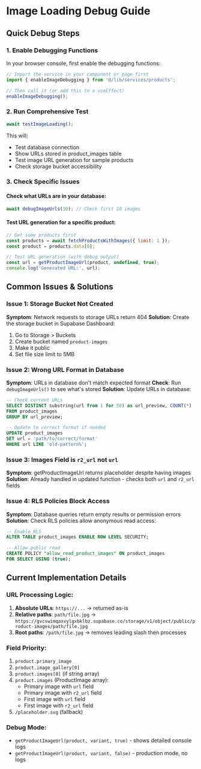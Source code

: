 # Image Loading Debug Guide

## Quick Debug Steps

### 1. Enable Debugging Functions
In your browser console, first enable the debugging functions:

```javascript
// Import the service in your component or page first
import { enableImageDebugging } from '@/lib/services/products';

// Then call it (or add this to a useEffect)
enableImageDebugging();
```

### 2. Run Comprehensive Test
```javascript
await testImageLoading();
```

This will:
- Test database connection
- Show URLs stored in product_images table
- Test image URL generation for sample products
- Check storage bucket accessibility

### 3. Check Specific Issues

#### Check what URLs are in your database:
```javascript
await debugImageUrls(10); // Check first 10 images
```

#### Test URL generation for a specific product:
```javascript
// Get some products first
const products = await fetchProductsWithImages({ limit: 1 });
const product = products.data[0];

// Test URL generation (with debug output)
const url = getProductImageUrl(product, undefined, true);
console.log('Generated URL:', url);
```

## Common Issues & Solutions

### Issue 1: Storage Bucket Not Created
**Symptom**: Network requests to storage URLs return 404
**Solution**: Create the storage bucket in Supabase Dashboard:
1. Go to Storage > Buckets
2. Create bucket named `product-images`
3. Make it public
4. Set file size limit to 5MB

### Issue 2: Wrong URL Format in Database
**Symptom**: URLs in database don't match expected format
**Check**: Run `debugImageUrls()` to see what's stored
**Solution**: Update URLs in database:

```sql
-- Check current URLs
SELECT DISTINCT substring(url from 1 for 50) as url_preview, COUNT(*) 
FROM product_images 
GROUP BY url_preview;

-- Update to correct format if needed
UPDATE product_images 
SET url = 'path/to/correct/format' 
WHERE url LIKE 'old-pattern%';
```

### Issue 3: Images Field is `r2_url` not `url`
**Symptom**: getProductImageUrl returns placeholder despite having images
**Solution**: Already handled in updated function - checks both `url` and `r2_url` fields

### Issue 4: RLS Policies Block Access
**Symptom**: Database queries return empty results or permission errors
**Solution**: Check RLS policies allow anonymous read access:

```sql
-- Enable RLS
ALTER TABLE product_images ENABLE ROW LEVEL SECURITY;

-- Allow public read
CREATE POLICY "allow_read_product_images" ON product_images
FOR SELECT USING (true);
```

## Current Implementation Details

### URL Processing Logic:
1. **Absolute URLs**: `https://...` → returned as-is
2. **Relative paths**: `path/file.jpg` → `https://gvcswimqaxvylgxbklbz.supabase.co/storage/v1/object/public/product-images/path/file.jpg`
3. **Root paths**: `/path/file.jpg` → removes leading slash then processes

### Field Priority:
1. `product.primary_image`
2. `product.image_gallery[0]`
3. `product.images[0]` (if string array)
4. `product.images` (ProductImage array):
   - Primary image with `url` field
   - Primary image with `r2_url` field
   - First image with `url` field
   - First image with `r2_url` field
5. `/placeholder.svg` (fallback)

### Debug Mode:
- `getProductImageUrl(product, variant, true)` - shows detailed console logs
- `getProductImageUrl(product, variant, false)` - production mode, no logs
